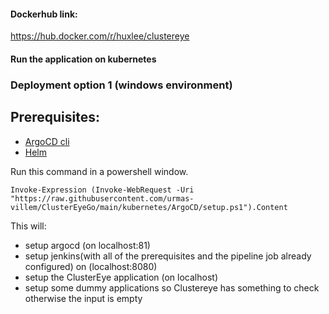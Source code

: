 #### Dockerhub link:
https://hub.docker.com/r/huxlee/clustereye   

#### Run the application on kubernetes
### Deployment option 1 (windows environment)
## Prerequisites:
- [ArgoCD cli](https://argo-cd.readthedocs.io/en/stable/cli_installation/)
- [Helm](https://helm.sh/docs/intro/install/)
                                                                                
Run this command in a powershell window.     
```   
Invoke-Expression (Invoke-WebRequest -Uri "https://raw.githubusercontent.com/urmas-villem/ClusterEyeGo/main/kubernetes/ArgoCD/setup.ps1").Content
```
This will:                                              
- setup argocd (on localhost:81)
- setup jenkins(with all of the prerequisites and the pipeline job already configured) on (localhost:8080)
- setup the ClusterEye application (on localhost)
- setup some dummy applications so Clustereye has something to check otherwise the input is empty
